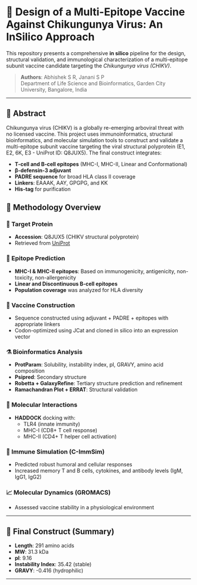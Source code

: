 # 🧬 Design of a Multi-Epitope Vaccine Against Chikungunya Virus: An InSilico Approach

This repository presents a comprehensive **in silico** pipeline for the design, structural validation, and immunological characterization of a multi-epitope subunit vaccine candidate targeting the *Chikungunya virus (CHIKV)*.

> **Authors**: Abhishek S R, Janani S P  
> Department of Life Science and Bioinformatics, Garden City University, Bangalore, India

---

## 📄 Abstract

Chikungunya virus (CHIKV) is a globally re-emerging arboviral threat with no licensed vaccine. This project uses immunoinformatics, structural bioinformatics, and molecular simulation tools to construct and validate a multi-epitope subunit vaccine targeting the viral structural polyprotein (E1, E2, 6K, E3 - UniProt ID: Q8JUX5). The final construct integrates:

- **T-cell and B-cell epitopes** (MHC-I, MHC-II, Linear and Conformational)
- **β-defensin-3 adjuvant**
- **PADRE sequence** for broad HLA class II coverage
- **Linkers**: EAAAK, AAY, GPGPG, and KK
- **His-tag** for purification

## 🔬 Methodology Overview

### 🎯 Target Protein
- **Accession**: Q8JUX5 (CHIKV structural polyprotein)
- Retrieved from [UniProt](https://www.uniprot.org/)

### 🧩 Epitope Prediction
- **MHC-I & MHC-II epitopes**: Based on immunogenicity, antigenicity, non-toxicity, non-allergenicity
- **Linear and Discontinuous B-cell epitopes**
- **Population coverage** was analyzed for HLA diversity

### 🧱 Vaccine Construction
- Sequence constructed using adjuvant + PADRE + epitopes with appropriate linkers
- Codon-optimized using JCat and cloned in silico into an expression vector

### ⚗️ Bioinformatics Analysis
- **ProtParam**: Solubility, instability index, pI, GRAVY, amino acid composition
- **Psipred**: Secondary structure
- **Robetta + GalaxyRefine**: Tertiary structure prediction and refinement
- **Ramachandran Plot + ERRAT**: Structural validation

### 🧬 Molecular Interactions
- **HADDOCK** docking with:
  - TLR4 (innate immunity)
  - MHC-I (CD8+ T cell response)
  - MHC-II (CD4+ T helper cell activation)

### 🧪 Immune Simulation (C-ImmSim)
- Predicted robust humoral and cellular responses
- Increased memory T and B cells, cytokines, and antibody levels (IgM, IgG1, IgG2)

### 📈 Molecular Dynamics (GROMACS)
- Assessed vaccine stability in a physiological environment

---

## 🧪 Final Construct (Summary)

- **Length**: 291 amino acids
- **MW**: 31.3 kDa
- **pI**: 9.16
- **Instability Index**: 35.42 (stable)
- **GRAVY**: -0.416 (hydrophilic)

---


